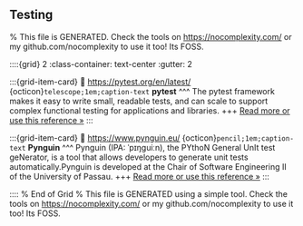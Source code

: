 ## Testing  

% This file is GENERATED. Check the tools on https://nocomplexity.com/ or my github.com/nocomplexity to use it too! Its FOSS. 

::::{grid} 2
:class-container: text-center
:gutter: 2

:::{grid-item-card}
:link: https://pytest.org/en/latest/ 
{octicon}`telescope;1em;caption-text` **pytest**
^^^
The pytest framework makes it easy to write small, readable tests, and can scale to support complex functional testing for applications and libraries.
+++
[Read more or use this reference »](https://pytest.org/en/latest/)
:::


:::{grid-item-card}
:link: https://www.pynguin.eu/ 
{octicon}`pencil;1em;caption-text` **Pynguin**
^^^
Pynguin (IPA: ˈpɪŋɡuiːn), the PYthoN General UnIt test geNerator, is a tool that allows developers to generate unit tests automatically.Pynguin is developed at the Chair of Software Engineering II of the University of Passau.
+++
[Read more or use this reference »](https://www.pynguin.eu/)
:::


:::: 
 % End of Grid 
% This file is GENERATED using a simple tool. Check the tools on https://nocomplexity.com/ or my github.com/nocomplexity to use it too! Its FOSS. 

